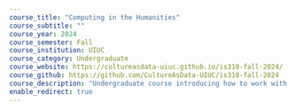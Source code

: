 ```yaml
---
course_title: "Computing in the Humanities"
course_subtitle: ""
course_year: 2024
course_semester: Fall
course_institution: UIUC
course_category: Undergraduate
course_website: https://cultureasdata-uiuc.github.io/is310-fall-2024/
course_github: https://github.com/CultureAsData-UIUC/is310-fall-2024
course_description: "Undergraduate course introducing how to work with humanities data and computation to study cultural materials and practices."
enable_redirect: true
---
```


